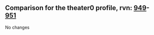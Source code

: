 ## Comparison for the theater0 profile, rvn: [949](https://github.com/PRO100KatYT/FortniteProfileRevisions/tree/main/profiles/theater0/949%20theater0.json)-[951](https://github.com/PRO100KatYT/FortniteProfileRevisions/tree/main/profiles/theater0/951%20theater0.json)

No changes
